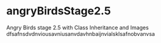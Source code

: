# angryBirdsStage2.5
Angry Birds stage 2.5 with Class Inheritance and Images
dfsafnsdvdnviousavniusanvdavhnbaijnvialsklsafnobvanvsa

